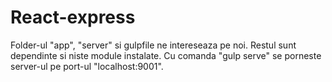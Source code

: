 # React-express

Folder-ul "app", "server" si gulpfile ne intereseaza pe noi. Restul sunt dependinte si niste module instalate. Cu comanda "gulp serve" se porneste server-ul pe port-ul "localhost:9001".
